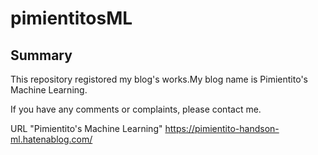 # pimientitosML

## Summary

This repository registored my blog's works.My blog name is Pimientito's Machine Learning.

If you have any comments or complaints, please contact me.

URL "Pimientito's Machine Learning" https://pimientito-handson-ml.hatenablog.com/
